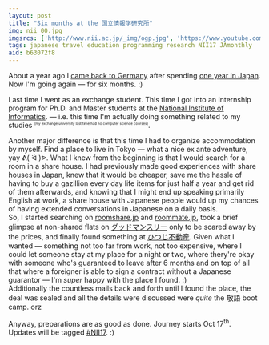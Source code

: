 ```yaml
---
layout: post
title: "Six months at the 国立情報学研究所"
img: nii_00.jpg
imgsrcs: ['http://www.nii.ac.jp/_img/ogp.jpg', 'https://www.youtube.com/channel/UCqnWxgOhtmQbgM_ivpSn5Yw']
tags: japanese travel education programming research NII17 JAmonthly
aid: b63072f8
---
```


About a year ago I [came back to Germany](/a/17d61d5b) after spending [one year in Japan](/s/MYJ15). Now I'm going again — for six months. :)

Last time I went as an exchange student. This time I got into an internship program for Ph.D. and Master students at the [National Institute of Informatics](http://nii.ac.jp/). — i.e. this time I'm actually doing something related to my studies <sup style="font-size: 0.5em;">(my exchange university last time had no computer science courses)</sup>.

Another major difference is that this time I had to organize accommodation by myself. Find a place to live in Tokyo — what a nice ex ante adventure, yay ᕕ( ᐛ )ᕗ. What I knew from the beginning is that I would search for a room in a share house. I had previously made good experiences with share houses in Japan, knew that it would be cheaper, save me the hassle of having to buy a gazillion every day life items for just half a year and get rid of them afterwards, and knowing that I might end up speaking primarily English at work, a share house with Japanese people would up my chances of having extended conversations in Japanese on a daily basis.  
So, I started searching on [roomshare.jp](http://roomshare.jp/) and [roommate.jp](http://roommate.jp/), took a brief glimpse at non-shared flats on [<span class="mixlang"><span class="swap" swap="Guddomansurii"><span class="inner">グッドマンスリー</span></span></span>](http://www.good-monthly.com/) only to be scared away by the prices, and finally found something at [<span class="mixlang"><span class="swap" swap="Hitsujifudōsan"><span class="inner">ひつじ不動産</span></span></span>](https://www.hituji.jp/). Given what I wanted — something not too far from work, not too expensive, where I could let someone stay at my place for a night or two, where thery're okay with someone who's guaranteed to leave after 6 months and on top of all that where a foreigner is able to sign a contract without a Japanese guarantor — I'm *super* happy with the place I found. :)  
Additionally the countless mails back and forth until I found the place, the deal was sealed and all the details were discussed were *quite* the <span class="mixlang"><span class="swap" swap="Keigo (polite language)"><span class="inner">敬語</span></span></span> boot camp. orz

Anyway, preparations are as good as done. Journey starts Oct 17<sup>th</sup>. Updates will be tagged [#NII17](/s/NII17). :)
